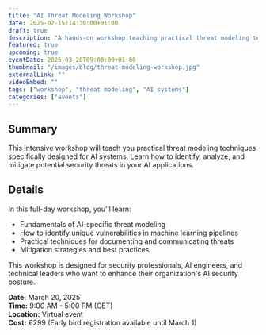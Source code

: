 ```yaml
---
title: "AI Threat Modeling Workshop"
date: 2025-02-15T14:30:00+01:00
draft: true
description: "A hands-on workshop teaching practical threat modeling techniques for AI systems."
featured: true
upcoming: true
eventDate: 2025-03-20T09:00:00+01:00
thumbnail: "/images/blog/threat-modeling-workshop.jpg"
externalLink: ""
videoEmbed: ""
tags: ["workshop", "threat modeling", "AI systems"]
categories: ["events"]
---
```


## Summary

This intensive workshop will teach you practical threat modeling techniques specifically designed for AI systems. Learn how to identify, analyze, and mitigate potential security threats in your AI applications.

## Details

In this full-day workshop, you'll learn:

- Fundamentals of AI-specific threat modeling
- How to identify unique vulnerabilities in machine learning pipelines
- Practical techniques for documenting and communicating threats
- Mitigation strategies and best practices

This workshop is designed for security professionals, AI engineers, and technical leaders who want to enhance their organization's AI security posture.

**Date:** March 20, 2025  
**Time:** 9:00 AM - 5:00 PM (CET)  
**Location:** Virtual event  
**Cost:** €299 (Early bird registration available until March 1)
